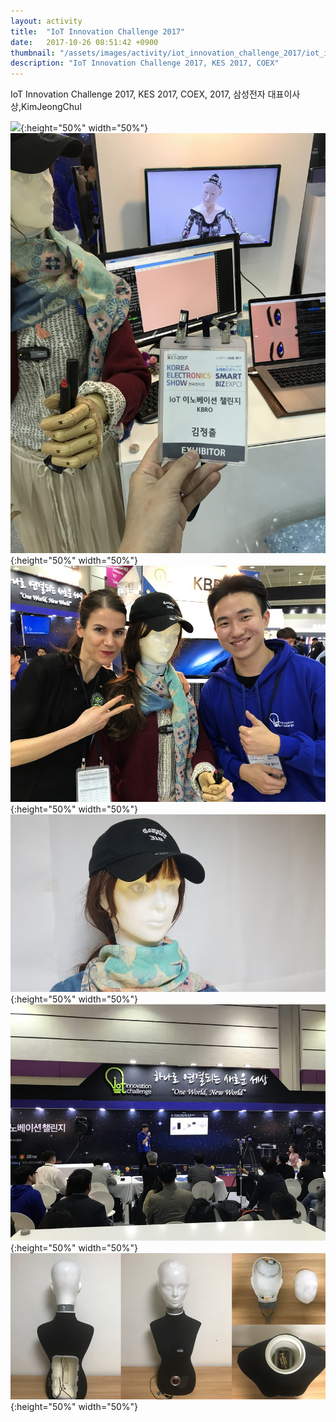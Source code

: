 ```yaml
---
layout: activity
title:  "IoT Innovation Challenge 2017"
date:   2017-10-26 08:51:42 +0900
thumbnail: "/assets/images/activity/iot_innovation_challenge_2017/iot_innovation_challenge2017_1.JPG"
description: "IoT Innovation Challenge 2017, KES 2017, COEX"
---
```


IoT Innovation Challenge 2017, KES 2017, COEX, 2017, 삼성전자 대표이사상,KimJeongChul

![](/assets/images/activity/iot_innovation_challenge_2017/iot_innovation_challenge2017_1.JPG){:height="50%" width="50%"}
![](/assets/images/activity/iot_innovation_challenge_2017/iot_innovation_challenge2017_2.JPG){:height="50%" width="50%"}
![](/assets/images/activity/iot_innovation_challenge_2017/iot_innovation_challenge2017_3.JPG){:height="50%" width="50%"}
![](/assets/images/activity/iot_innovation_challenge_2017/iot_innovation_challenge2017_4.JPG){:height="50%" width="50%"}
![](/assets/images/activity/iot_innovation_challenge_2017/iot_innovation_challenge2017_5.JPG){:height="50%" width="50%"}
![](/assets/images/activity/iot_innovation_challenge_2017/iot_innovation_challenge2017_6.PNG){:height="50%" width="50%"}

